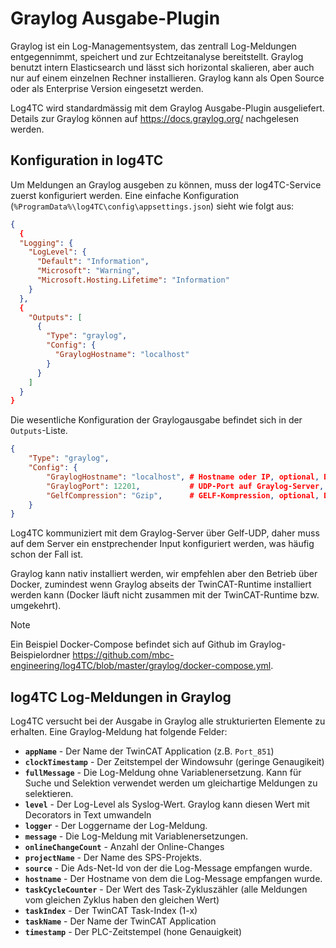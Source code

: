 # Graylog Ausgabe-Plugin

Graylog ist ein Log-Managementsystem, das zentrall Log-Meldungen entgegennimmt, speichert und zur Echtzeitanalyse bereitstellt. Graylog benutzt intern Elasticsearch und lässt sich horizontal skalieren, aber auch nur auf einem einzelnen Rechner installieren. Graylog kann als Open Source oder als Enterprise Version eingesetzt werden.

Log4TC wird standardmässig mit dem Graylog Ausgabe-Plugin ausgeliefert. Details zur Graylog können auf https://docs.graylog.org/ nachgelesen werden.

## Konfiguration in log4TC

Um Meldungen an Graylog ausgeben zu können, muss der log4TC-Service zuerst konfiguriert werden. Eine einfache Konfiguration (`%ProgramData%\log4TC\config\appsettings.json`) sieht wie folgt aus:

```json
{
  {
  "Logging": {
    "LogLevel": {
      "Default": "Information",
      "Microsoft": "Warning",
      "Microsoft.Hosting.Lifetime": "Information"
    }
  },
  {
    "Outputs": [
      {
        "Type": "graylog",
        "Config": {
          "GraylogHostname": "localhost"
        }
      }
    ]
  }
}
```

Die wesentliche Konfiguration der Graylogausgabe befindet sich in der `Outputs`-Liste.

```json
{
    "Type": "graylog",
    "Config": {
        "GraylogHostname": "localhost", # Hostname oder IP, optional, Default "localhost"
        "GraylogPort": 12201,           # UDP-Port auf Graylog-Server, optional, Default 12201
        "GelfCompression": "Gzip",      # GELF-Kompression, optional, Default gzip. Alternativen: "None"
    }
}
```

Log4TC kommuniziert mit dem Graylog-Server über Gelf-UDP, daher muss auf dem Server ein enstprechender Input konfiguriert werden, was häufig schon der Fall ist.

Graylog kann nativ installiert werden, wir empfehlen aber den Betrieb über Docker, zumindest wenn Graylog abseits der TwinCAT-Runtime installiert werden kann (Docker läuft nicht zusammen mit der TwinCAT-Runtime bzw. umgekehrt). 

> [!NOTE]
> Ein Beispiel Docker-Compose befindet sich auf Github im Graylog-Beispielordner https://github.com/mbc-engineering/log4TC/blob/master/graylog/docker-compose.yml.

## log4TC Log-Meldungen in Graylog

Log4TC versucht bei der Ausgabe in Graylog alle strukturierten Elemente zu erhalten. Eine Graylog-Meldung hat folgende Felder:

* **`appName`** - Der Name der TwinCAT Application (z.B. `Port_851`)
* **`clockTimestamp`** - Der Zeitstempel der Windowsuhr (geringe Genaugikeit)
* **`fullMessage`** - Die Log-Meldung ohne Variablenersetzung. Kann für Suche und Selektion verwendet werden um gleichartige Meldungen zu selektieren.
* **`level`** - Der Log-Level als Syslog-Wert. Graylog kann diesen Wert mit Decorators in Text umwandeln
* **`logger`** - Der Loggername der Log-Meldung.
* **`message`** - Die Log-Meldung mit Variablenersetzungen.
* **`onlineChangeCount`** - Anzahl der Online-Changes
* **`projectName`** - Der Name des SPS-Projekts.
* **`source`** - Die Ads-Net-Id von der die Log-Message empfangen wurde.
* **`hostname`** - Der Hostname von dem die Log-Message empfangen wurde.
* **`taskCycleCounter`** - Der Wert des Task-Zykluszähler (alle Meldungen vom gleichen Zyklus haben den gleichen Wert)
* **`taskIndex`** - Der TwinCAT Task-Index (1-x)
* **`taskName`** - Der Name der TwinCAT Application
* **`timestamp`** - Der PLC-Zeitstempel (hone Genauigkeit)
